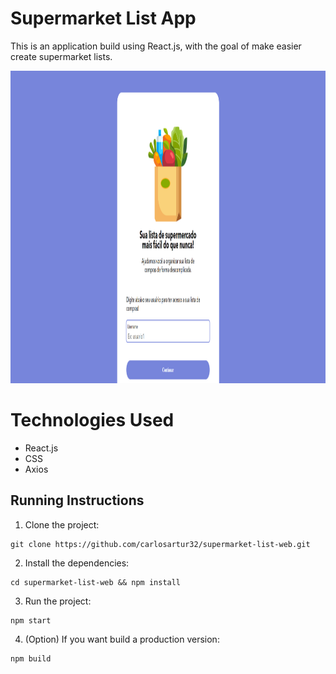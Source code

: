 # Supermarket List App

This is an application build using React.js, with the goal of make easier create supermarket lists.

<p>
  <img height="500" src="https://github.com/carlosartur32/supermarket-list-web/blob/main/public/images/demo.png"/>
</p>

# Technologies Used

- React.js
- CSS
- Axios

## Running Instructions

1. Clone the project:

```
git clone https://github.com/carlosartur32/supermarket-list-web.git
```

2. Install the dependencies:

```
cd supermarket-list-web && npm install
```

3. Run the project:

```
npm start
```

4. (Option) If you want build a production version:

```
npm build
```
